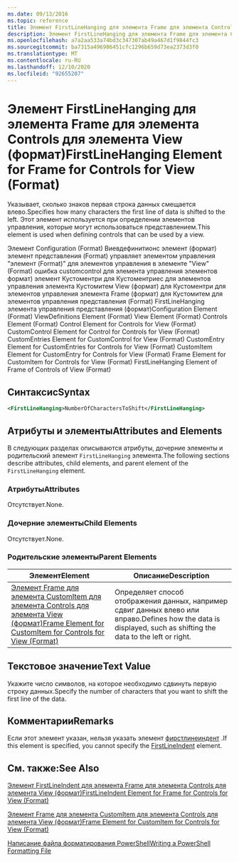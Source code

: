 ```yaml
---
ms.date: 09/13/2016
ms.topic: reference
title: Элемент FirstLineHanging для элемента Frame для элемента Controls для элемента View (формат)
description: Элемент FirstLineHanging для элемента Frame для элемента Controls для элемента View (формат)
ms.openlocfilehash: a7a2aa533a74bd3c347307ab49a467d1f9844fc3
ms.sourcegitcommit: ba7315a496986451cfc1296b659d73ea2373d3f0
ms.translationtype: MT
ms.contentlocale: ru-RU
ms.lasthandoff: 12/10/2020
ms.locfileid: "92655207"
---
```

# <a name="firstlinehanging-element-for-frame-for-controls-for-view-format"></a><span data-ttu-id="25097-103">Элемент FirstLineHanging для элемента Frame для элемента Controls для элемента View (формат)</span><span class="sxs-lookup"><span data-stu-id="25097-103">FirstLineHanging Element for Frame for Controls for View (Format)</span></span>

<span data-ttu-id="25097-104">Указывает, сколько знаков первая строка данных смещается влево.</span><span class="sxs-lookup"><span data-stu-id="25097-104">Specifies how many characters the first line of data is shifted to the left.</span></span> <span data-ttu-id="25097-105">Этот элемент используется при определении элементов управления, которые могут использоваться представлением.</span><span class="sxs-lookup"><span data-stu-id="25097-105">This element is used when defining controls that can be used by a view.</span></span>

<span data-ttu-id="25097-106">Элемент Configuration (Format) Виевдефинитионс элемент (формат) элемент представления (Format) управляет элементом управления "элемент (Format)" для элементов управления в элементе "View" (Format) ошибка customcontrol для элемента управления элементов формат) элемент Кустоментри для Кустоментриес для элементов управления элемента Кустомитем View (формат) для Кустоментри для элементов управления элемента Frame (формат) для Кустомитем для элементов управления представления (Format) FirstLineHanging элемента управления представления (формат)</span><span class="sxs-lookup"><span data-stu-id="25097-106">Configuration Element (Format) ViewDefinitions Element (Format) View Element (Format) Controls Element (Format) Control Element for Controls for View (Format) CustomControl Element for Control for Controls for View (Format) CustomEntries Element for CustomControl for View (Format) CustomEntry Element for CustomEntries for Controls for View (Format) CustomItem Element for CustomEntry for Controls for View (Format) Frame Element for CustomItem for Controls for View (Format) FirstLineHanging Element of Frame of Controls of View (Format)</span></span>

## <a name="syntax"></a><span data-ttu-id="25097-107">Синтаксис</span><span class="sxs-lookup"><span data-stu-id="25097-107">Syntax</span></span>

```xml
<FirstLineHanging>NumberOfCharactersToShift</FirstLineHanging>
```

## <a name="attributes-and-elements"></a><span data-ttu-id="25097-108">Атрибуты и элементы</span><span class="sxs-lookup"><span data-stu-id="25097-108">Attributes and Elements</span></span>

<span data-ttu-id="25097-109">В следующих разделах описываются атрибуты, дочерние элементы и родительский элемент `FirstLineHanging` элемента.</span><span class="sxs-lookup"><span data-stu-id="25097-109">The following sections describe attributes, child elements, and parent element of the `FirstLineHanging` element.</span></span>

### <a name="attributes"></a><span data-ttu-id="25097-110">Атрибуты</span><span class="sxs-lookup"><span data-stu-id="25097-110">Attributes</span></span>

<span data-ttu-id="25097-111">Отсутствует.</span><span class="sxs-lookup"><span data-stu-id="25097-111">None.</span></span>

### <a name="child-elements"></a><span data-ttu-id="25097-112">Дочерние элементы</span><span class="sxs-lookup"><span data-stu-id="25097-112">Child Elements</span></span>

<span data-ttu-id="25097-113">Отсутствует.</span><span class="sxs-lookup"><span data-stu-id="25097-113">None.</span></span>

### <a name="parent-elements"></a><span data-ttu-id="25097-114">Родительские элементы</span><span class="sxs-lookup"><span data-stu-id="25097-114">Parent Elements</span></span>

|<span data-ttu-id="25097-115">Элемент</span><span class="sxs-lookup"><span data-stu-id="25097-115">Element</span></span>|<span data-ttu-id="25097-116">Описание</span><span class="sxs-lookup"><span data-stu-id="25097-116">Description</span></span>|
|-------------|-----------------|
|[<span data-ttu-id="25097-117">Элемент Frame для элемента CustomItem для элемента Controls для элемента View (формат)</span><span class="sxs-lookup"><span data-stu-id="25097-117">Frame Element for CustomItem for Controls for View (Format)</span></span>](./frame-element-for-customitem-for-controls-for-view-format.md)|<span data-ttu-id="25097-118">Определяет способ отображения данных, например сдвиг данных влево или вправо.</span><span class="sxs-lookup"><span data-stu-id="25097-118">Defines how the data is displayed, such as shifting the data to the left or right.</span></span>|

## <a name="text-value"></a><span data-ttu-id="25097-119">Текстовое значение</span><span class="sxs-lookup"><span data-stu-id="25097-119">Text Value</span></span>

<span data-ttu-id="25097-120">Укажите число символов, на которое необходимо сдвинуть первую строку данных.</span><span class="sxs-lookup"><span data-stu-id="25097-120">Specify the number of characters that you want to shift the first line of the data.</span></span>

## <a name="remarks"></a><span data-ttu-id="25097-121">Комментарии</span><span class="sxs-lookup"><span data-stu-id="25097-121">Remarks</span></span>

<span data-ttu-id="25097-122">Если этот элемент указан, нельзя указать элемент [фирстлинеиндент](./firstlineindent-element-for-frame-for-controls-for-view-format.md) .</span><span class="sxs-lookup"><span data-stu-id="25097-122">If this element is specified, you cannot specify the [FirstLineIndent](./firstlineindent-element-for-frame-for-controls-for-view-format.md) element.</span></span>

## <a name="see-also"></a><span data-ttu-id="25097-123">См. также:</span><span class="sxs-lookup"><span data-stu-id="25097-123">See Also</span></span>

[<span data-ttu-id="25097-124">Элемент FirstLineIndent для элемента Frame для элемента Controls для элемента View (формат)</span><span class="sxs-lookup"><span data-stu-id="25097-124">FirstLineIndent Element for Frame for Controls for View (Format)</span></span>](./firstlineindent-element-for-frame-for-controls-for-view-format.md)

[<span data-ttu-id="25097-125">Элемент Frame для элемента CustomItem для элемента Controls для элемента View (формат)</span><span class="sxs-lookup"><span data-stu-id="25097-125">Frame Element for CustomItem for Controls for View (Format)</span></span>](./frame-element-for-customitem-for-controls-for-view-format.md)

[<span data-ttu-id="25097-126">Написание файла форматирования PowerShell</span><span class="sxs-lookup"><span data-stu-id="25097-126">Writing a PowerShell Formatting File</span></span>](./writing-a-powershell-formatting-file.md)
